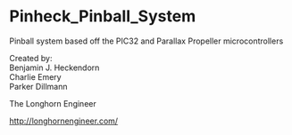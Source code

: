 Pinheck_Pinball_System
======================

Pinball system based off the PIC32 and Parallax Propeller microcontrollers

Created by:  
Benjamin J. Heckendorn  
Charlie Emery   
Parker Dillmann  


The Longhorn Engineer

http://longhornengineer.com/
